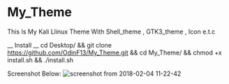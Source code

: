 # My_Theme
This Is My Kali  Llinux Theme With Shell_theme , GTK3_theme , Icon e.t.c


__ Install __
cd Desktop/ && git clone https://github.com/OdinF13/My_Theme.git && cd My_Theme/ && chmod +x install.sh && ./install.sh


Screenshot Below:
![screenshot from 2018-02-04 11-22-42](https://user-images.githubusercontent.com/36133617/35781422-d49fe9fe-09e1-11e8-860f-e6765b669d78.png)
